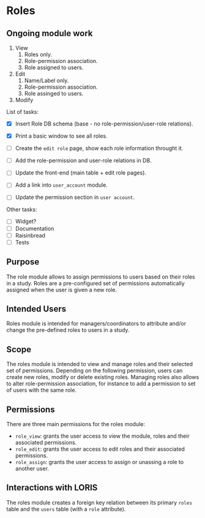 # Roles

## Ongoing module work

1. View
   1. Roles only.
   2. Role-permission association.
   3. Role assigned to users.
2. Edit
   1. Name/Label only.
   2. Role-permission association.
   3. Role assinged to users.
3. Modify

List of tasks:
- [x] Insert Role DB schema (base - no role-permission/user-role relations).
- [x] Print a basic window to see all roles.
- [ ] Create the `edit role` page, show each role information throught it.
- [ ] Add the role-permission and user-role relations in DB.
- [ ] Update the front-end (main table + edit role pages).
- [ ] Add a link into `user_account` module.
- [ ] Update the permission section in `user account`.


Other tasks:
- [ ] Widget?
- [ ] Documentation
- [ ] Raisinbread
- [ ] Tests

## Purpose

The role module allows to assign permissions to users based on their roles in
a study. Roles are a pre-configured set of permissions automatically assigned
when the user is given a new role.


## Intended Users

Roles module is intended for managers/coordinators to attribute and/or change
the pre-defined roles to users in a study.


## Scope

The roles module is intended to view and manage roles and their selected set of
permissions. Depending on the following permission, users can create new roles,
modify or delete existing roles. Managing roles also allows to alter 
role-permission association, for instance to add a permission to set of users
with the same role. 


## Permissions

There are three main permissions for the roles module:

- `role_view`: grants the user access to view the module, roles and their 
associated permissions.
- `role_edit`: grants the user access to edit roles and their associated
permissions.
- `role_assign`: grants the user access to assign or unassing a role to another
user.


## Interactions with LORIS

The roles module creates a foreign key relation between its primary `roles`
table and the `users` table (with a `role` attribute).